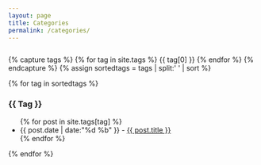 ```yaml
---
layout: page
title: Categories
permalink: /categories/
---
```

<div style="padding: 1em 0em 0em 0em;">
{% capture tags %}
  {% for tag in site.tags %}
    {{ tag[0] }}
  {% endfor %}
{% endcapture %}
{% assign sortedtags = tags | split:' ' | sort %}

{% for tag in sortedtags %}
  <h3 style='text-transform: capitalize;' id="{{ tag }}">{{ tag }}</h3>
  <ul>
  {% for post in site.tags[tag] %}
    <li class="entry-content"><time>{{ post.date | date:"%d %b" }}</time> - <a href="{{ post.url }}">{{ post.title }}</a></li>
  {% endfor %}
  </ul>
{% endfor %}
</div>
